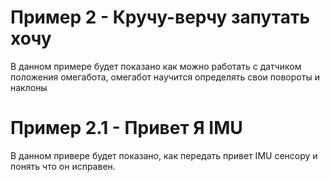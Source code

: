 # Пример 2 - Кручу-верчу запутать хочу

В данном примере будет показано как можно работать с датчиком положения омегабота, омегабот научится определять свои повороты и наклоны

# Пример 2.1 - Привет Я IMU

В данном привере будет показано, как передать привет IMU сенсору и понять что он исправен.